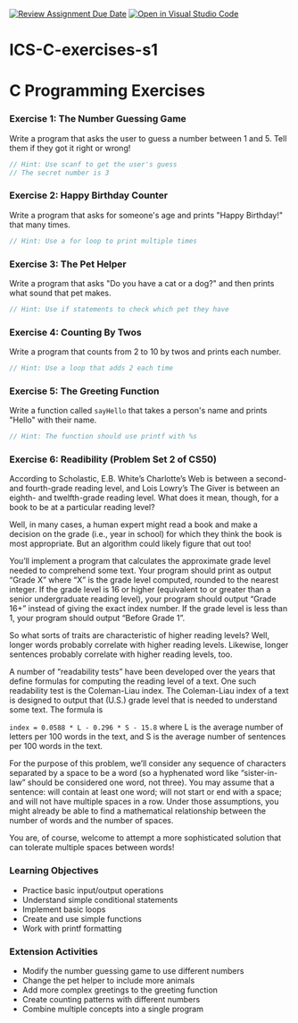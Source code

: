 [![Review Assignment Due Date](https://classroom.github.com/assets/deadline-readme-button-22041afd0340ce965d47ae6ef1cefeee28c7c493a6346c4f15d667ab976d596c.svg)](https://classroom.github.com/a/9Am_oHl5)
[![Open in Visual Studio Code](https://classroom.github.com/assets/open-in-vscode-2e0aaae1b6195c2367325f4f02e2d04e9abb55f0b24a779b69b11b9e10269abc.svg)](https://classroom.github.com/online_ide?assignment_repo_id=21294243&assignment_repo_type=AssignmentRepo)
# ICS-C-exercises-s1

# C Programming Exercises

### Exercise 1: The Number Guessing Game
Write a program that asks the user to guess a number between 1 and 5. Tell them if they got it right or wrong!
```c
// Hint: Use scanf to get the user's guess
// The secret number is 3
```

### Exercise 2: Happy Birthday Counter
Write a program that asks for someone's age and prints "Happy Birthday!" that many times.
```c
// Hint: Use a for loop to print multiple times
```

### Exercise 3: The Pet Helper
Write a program that asks "Do you have a cat or a dog?" and then prints what sound that pet makes.
```c
// Hint: Use if statements to check which pet they have
```

### Exercise 4: Counting By Twos
Write a program that counts from 2 to 10 by twos and prints each number.
```c
// Hint: Use a loop that adds 2 each time
```

### Exercise 5: The Greeting Function
Write a function called `sayHello` that takes a person's name and prints "Hello" with their name.
```c
// Hint: The function should use printf with %s
```

### Exercise 6: Readibility (Problem Set 2 of CS50)
According to Scholastic, E.B. White’s Charlotte’s Web is between a second- and fourth-grade reading level, and Lois Lowry’s The Giver is between an eighth- and twelfth-grade reading level. What does it mean, though, for a book to be at a particular reading level?

Well, in many cases, a human expert might read a book and make a decision on the grade (i.e., year in school) for which they think the book is most appropriate. But an algorithm could likely figure that out too!

You’ll implement a program that calculates the approximate grade level needed to comprehend some text. 
Your program should print as output “Grade X” where “X” is the grade level computed, rounded to the nearest integer. 
If the grade level is 16 or higher (equivalent to or greater than a senior undergraduate reading level), your program should output “Grade 16+” instead of giving the exact index number. 
If the grade level is less than 1, your program should output “Before Grade 1”.

So what sorts of traits are characteristic of higher reading levels? 
Well, longer words probably correlate with higher reading levels. Likewise, 
longer sentences probably correlate with higher reading levels, too.

A number of “readability tests” have been developed over the years that define formulas for computing the reading level of a text. 
One such readability test is the Coleman-Liau index. 
The Coleman-Liau index of a text is designed to output that (U.S.) grade level that is needed to understand some text. The formula is

```index = 0.0588 * L - 0.296 * S - 15.8```
where L is the average number of letters per 100 words in the text, and S is the average number of sentences per 100 words in the text.

For the purpose of this problem, we’ll consider any sequence of characters separated by a space to be a word (so a hyphenated word like “sister-in-law” should be considered one word, not three). 
You may assume that a sentence:
will contain at least one word;
will not start or end with a space; and
will not have multiple spaces in a row.
Under those assumptions, you might already be able to find a mathematical relationship between the number of words and the number of spaces.

You are, of course, welcome to attempt a more sophisticated solution that can tolerate multiple spaces between words! 

### Learning Objectives
- Practice basic input/output operations
- Understand simple conditional statements
- Implement basic loops
- Create and use simple functions
- Work with printf formatting


### Extension Activities
- Modify the number guessing game to use different numbers
- Change the pet helper to include more animals
- Add more complex greetings to the greeting function
- Create counting patterns with different numbers
- Combine multiple concepts into a single program

